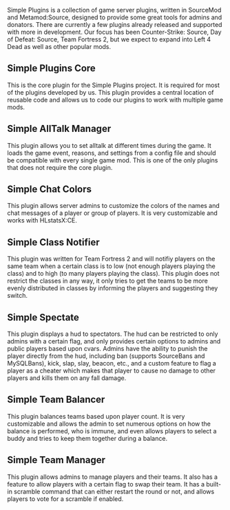 Simple Plugins is a collection of game server plugins, written in SourceMod and Metamod:Source, designed to provide some great tools for admins and donators. There are currently a few plugins already released and supported with more in development. Our focus has been Counter-Strike: Source, Day of Defeat: Source, Team Fortress 2, but we expect to expand into Left 4 Dead as well as other popular mods.

## Simple Plugins Core ##

This is the core plugin for the Simple Plugins project. It is required for most of the plugins developed by us. This plugin provides a central location of reusable code and allows us to code our plugins to work with multiple game mods.

## Simple AllTalk Manager ##

This plugin allows you to set alltalk at different times during the game. It loads the game event, reasons, and settings from a config file and should be compatible with every single game mod. This is one of the only plugins that does not require the core plugin.

## Simple Chat Colors ##

This plugin allows server admins to customize the colors of the names and chat messages of a player or group of players. It is very customizable and works with HLstatsX:CE.

## Simple Class Notifier ##

This plugin was written for Team Fortress 2 and will notifiy players on the same team when a certain class is to low (not enough players playing the class) and to high (to many players playing the class). This plugin does not restrict the classes in any way, it only tries to get the teams to be more evenly distributed in classes by informing the players and suggesting they switch.

## Simple Spectate ##

This plugin displays a hud to spectators. The hud can be restricted to only admins with a certain flag, and only provides certain options to admins and public players based upon cvars. Admins have the ability to punish the player directly from the hud, including ban (supports SourceBans and MySQLBans), kick, slap, slay, beacon, etc., and a custom feature to flag a player as a cheater which makes that player to cause no damage to other players and kills them on any fall damage.

## Simple Team Balancer ##

This plugin balances teams based upon player count. It is very customizable and allows the admin to set numerous options on how the balance is performed, who is immune, and even allows players to select a buddy and tries to keep them together during a balance.

## Simple Team Manager ##

This plugin allows admins to manage players and their teams. It also has a feature to allow players with a certain flag to swap their team. It has a built-in scramble command that can either restart the round or not, and allows players to vote for a scramble if enabled.